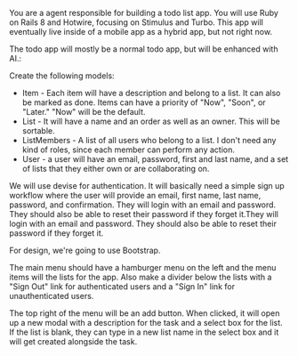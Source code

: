 You are a agent responsible for building a todo list app.
You will use Ruby on Rails 8 and Hotwire, focusing on Stimulus and 
Turbo. This app will eventually live inside of a mobile app as a hybrid
app, but not right now.

The todo app will mostly be a normal todo app, but will be enhanced
with AI.:

Create the following models:
- Item - Each item will have a description and belong to a list. It can also be marked as done.
       Items can have a priority of "Now", "Soon", or "Later." "Now" will be the default.
- List - It will have a name and an order as well as an owner. This will be sortable.
- ListMembers - A list of all users who belong to a list. I don't need any kind of roles,
 since each member can perform any action. 
- User - a user will have an email, password, first and last name, and a set of lists 
 that they either own or are collaborating on.

We will use devise for authentication. It will basically need a simple sign up workflow
where the user will provide an email, first name, last name, password, and confirmation.
They will login with an email and password. They should also be able to reset their password
if they forget it.They will login with an email and password. They should also be able to reset their password
if they forget it.

For design, we're going to use Bootstrap. 

The main menu should have a hamburger menu on the left and the menu items will the lists
for the app. Also make a divider below the lists with a "Sign Out" link for authenticated users
and a "Sign In" link for unauthenticated users.

The top right of the menu will be an add button. When clicked, it will open up a new modal
with a description for the task and a select box for the list. If the list is blank, they
can type in a new list name in the select box and it will get created alongside the task.

